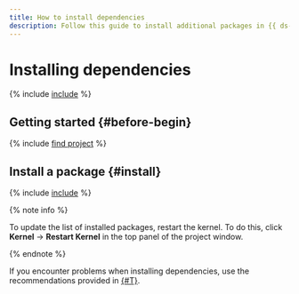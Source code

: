 ```yaml
---
title: How to install dependencies
description: Follow this guide to install additional packages in {{ ds-nb }}.
---
```


# Installing dependencies

{% include [include](../../../_includes/datasphere/install-dependencies-intro.md) %}

## Getting started {#before-begin}

{% include [find project](../../../_includes/datasphere/ui-before-begin.md) %}

## Install a package {#install}

{% include [include](../../../_includes/datasphere/install-dependencies-steps.md) %}

{% note info %}

To update the list of installed packages, restart the kernel. To do this, click **Kernel** → **Restart Kernel** in the top panel of the project window.

{% endnote %}

If you encounter problems when installing dependencies, use the recommendations provided in [{#T}](../../qa/environment-problems.md).